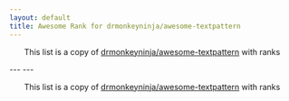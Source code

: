 ```yaml
---
layout: default
title: Awesome Rank for drmonkeyninja/awesome-textpattern
---
```


<p align="center">
	This list is a copy of <a href="https://github.com/drmonkeyninja/awesome-textpattern">drmonkeyninja/awesome-textpattern</a> with ranks
</p>
---
---
<p align="center">
	This list is a copy of <a href="https://github.com/drmonkeyninja/awesome-textpattern">drmonkeyninja/awesome-textpattern</a> with ranks
</p>
